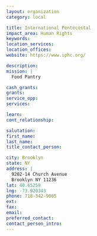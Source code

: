 ```yaml
---
layout: organization
category: local

title: International Pentecostal
impact_area: Human Rights
keywords: 
location_services: 
location_offices: 
website: https://www.iphc.org/

description: 
mission: |
  Food Pantry

cash_grants: 
grants: 
service_opp: 
services: 

learn: 
cont_relationship: 

salutation: 
first_name: 
last_name: 
title_contact_person: 

city: Brooklyn
state: NY
address: |
  9202-14 Church Avenue    
  Brooklyn NY 11236
lat: 40.65259
lng: -73.920343
phone: 718-342-9005
ext: 
fax: 
email: 
preferred_contact: 
contact_person_intro: 
---
```

